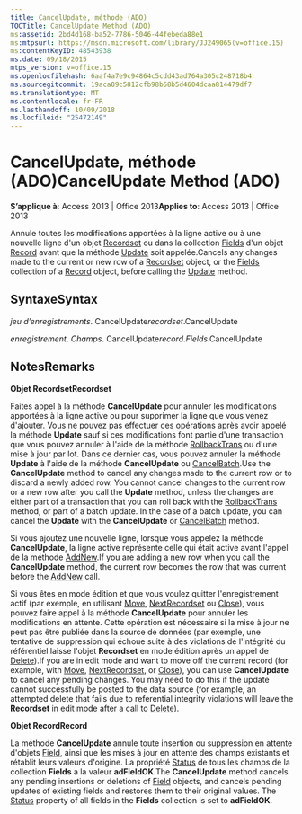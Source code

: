 ```yaml
---
title: CancelUpdate, méthode (ADO)
TOCTitle: CancelUpdate Method (ADO)
ms:assetid: 2bd4d168-ba52-7786-5046-44febeda88e1
ms:mtpsurl: https://msdn.microsoft.com/library/JJ249065(v=office.15)
ms:contentKeyID: 48543938
ms.date: 09/18/2015
mtps_version: v=office.15
ms.openlocfilehash: 6aaf4a7e9c94864c5cdd43ad764a305c248718b4
ms.sourcegitcommit: 19aca09c5812cfb98b68b5d4604dcaa814479df7
ms.translationtype: MT
ms.contentlocale: fr-FR
ms.lasthandoff: 10/09/2018
ms.locfileid: "25472149"
---
```

# <a name="cancelupdate-method-ado"></a><span data-ttu-id="4e327-102">CancelUpdate, méthode (ADO)</span><span class="sxs-lookup"><span data-stu-id="4e327-102">CancelUpdate Method (ADO)</span></span>


<span data-ttu-id="4e327-103">**S’applique à**: Access 2013 | Office 2013</span><span class="sxs-lookup"><span data-stu-id="4e327-103">**Applies to**: Access 2013 | Office 2013</span></span>

<span data-ttu-id="4e327-104">Annule toutes les modifications apportées à la ligne active ou à une nouvelle ligne d'un objet [Recordset](recordset-object-ado.md) ou dans la collection [Fields](fields-collection-ado.md) d'un objet [Record](record-object-ado.md) avant que la méthode [Update](update-method-ado.md) soit appelée.</span><span class="sxs-lookup"><span data-stu-id="4e327-104">Cancels any changes made to the current or new row of a [Recordset](recordset-object-ado.md) object, or the [Fields](fields-collection-ado.md) collection of a [Record](record-object-ado.md) object, before calling the [Update](update-method-ado.md) method.</span></span>

## <a name="syntax"></a><span data-ttu-id="4e327-105">Syntaxe</span><span class="sxs-lookup"><span data-stu-id="4e327-105">Syntax</span></span>

<span data-ttu-id="4e327-106">*jeu d’enregistrements*. CancelUpdate</span><span class="sxs-lookup"><span data-stu-id="4e327-106">*recordset*.CancelUpdate</span></span>

<span data-ttu-id="4e327-107">*enregistrement*. *Champs*. CancelUpdate</span><span class="sxs-lookup"><span data-stu-id="4e327-107">*record*.*Fields*.CancelUpdate</span></span>

## <a name="remarks"></a><span data-ttu-id="4e327-108">Notes</span><span class="sxs-lookup"><span data-stu-id="4e327-108">Remarks</span></span>

<span data-ttu-id="4e327-109">**Objet Recordset**</span><span class="sxs-lookup"><span data-stu-id="4e327-109">**Recordset**</span></span>

<span data-ttu-id="4e327-p101">Faites appel à la méthode **CancelUpdate** pour annuler les modifications apportées à la ligne active ou pour supprimer la ligne que vous venez d'ajouter. Vous ne pouvez pas effectuer ces opérations après avoir appelé la méthode **Update** sauf si ces modifications font partie d'une transaction que vous pouvez annuler à l'aide de la méthode [RollbackTrans](begintrans-committrans-and-rollbacktrans-methods-ado.md) ou d'une mise à jour par lot. Dans ce dernier cas, vous pouvez annuler la méthode **Update** à l'aide de la méthode **CancelUpdate** ou [CancelBatch](cancelbatch-method-ado.md).</span><span class="sxs-lookup"><span data-stu-id="4e327-p101">Use the **CancelUpdate** method to cancel any changes made to the current row or to discard a newly added row. You cannot cancel changes to the current row or a new row after you call the **Update** method, unless the changes are either part of a transaction that you can roll back with the [RollbackTrans](begintrans-committrans-and-rollbacktrans-methods-ado.md) method, or part of a batch update. In the case of a batch update, you can cancel the **Update** with the **CancelUpdate** or [CancelBatch](cancelbatch-method-ado.md) method.</span></span>

<span data-ttu-id="4e327-113">Si vous ajoutez une nouvelle ligne, lorsque vous appelez la méthode **CancelUpdate**, la ligne active représente celle qui était active avant l'appel de la méthode [AddNew](addnew-method-ado.md).</span><span class="sxs-lookup"><span data-stu-id="4e327-113">If you are adding a new row when you call the **CancelUpdate** method, the current row becomes the row that was current before the [AddNew](addnew-method-ado.md) call.</span></span>

<span data-ttu-id="4e327-p102">Si vous êtes en mode édition et que vous voulez quitter l'enregistrement actif (par exemple, en utilisant [Move](move-method-ado.md), [NextRecordset](nextrecordset-method-ado.md) ou [Close](close-method-ado.md)), vous pouvez faire appel à la méthode **CancelUpdate** pour annuler les modifications en attente. Cette opération est nécessaire si la mise à jour ne peut pas être publiée dans la source de données (par exemple, une tentative de suppression qui échoue suite à des violations de l'intégrité du référentiel laisse l'objet **Recordset** en mode édition après un appel de [Delete](delete-method-ado-recordset.md)).</span><span class="sxs-lookup"><span data-stu-id="4e327-p102">If you are in edit mode and want to move off the current record (for example, with [Move](move-method-ado.md), [NextRecordset](nextrecordset-method-ado.md), or [Close](close-method-ado.md)), you can use **CancelUpdate** to cancel any pending changes. You may need to do this if the update cannot successfully be posted to the data source (for example, an attempted delete that fails due to referential integrity violations will leave the **Recordset** in edit mode after a call to [Delete](delete-method-ado-recordset.md)).</span></span>

<span data-ttu-id="4e327-116">**Objet Record**</span><span class="sxs-lookup"><span data-stu-id="4e327-116">**Record**</span></span>

<span data-ttu-id="4e327-p103">La méthode **CancelUpdate** annule toute insertion ou suppression en attente d'objets [Field](field-object-ado.md), ainsi que les mises à jour en attente des champs existants et rétablit leurs valeurs d'origine. La propriété [Status](status-property-ado-recordset.md) de tous les champs de la collection **Fields** a la valeur **adFieldOK**.</span><span class="sxs-lookup"><span data-stu-id="4e327-p103">The **CancelUpdate** method cancels any pending insertions or deletions of [Field](field-object-ado.md) objects, and cancels pending updates of existing fields and restores them to their original values. The [Status](status-property-ado-recordset.md) property of all fields in the **Fields** collection is set to **adFieldOK**.</span></span>

